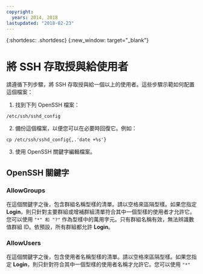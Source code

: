 ```yaml
---
copyright:
  years: 2014, 2018
lastupdated: "2018-02-23"
---
```


{:shortdesc: .shortdesc}
{:new_window: target="_blank"}

# 將 SSH 存取授與給使用者 

請遵循下列步驟，將 SSH 存取授與給一個以上的使用者。這些步驟示範如何配置這個檔案：

1. 找到下列 OpenSSH 檔案：
```
/etc/ssh/sshd_config
```
  
2. 備份這個檔案，以便您可以在必要時回復它。例如：
```
cp /etc/ssh/sshd_config{,.'date +%s'}
```
  
3. 使用 OpenSSH 關鍵字編輯檔案。


## OpenSSH 關鍵字

### AllowGroups 

在這個關鍵字之後，包含群組名稱型樣的清單。請以空格來區隔型樣。如果您指定 **Login**，則只針對主要群組或增補群組清單符合其中一個型樣的使用者才允許它。您可以使用 `"*" 和 "?"` 作為型樣中的萬用字元。只有群組名稱有效，無法辨識數值群組 ID。依預設，所有群組都允許 **Login**。

### AllowUsers 

在這個關鍵字之後，包含使用者名稱型樣的清單。請以空格來區隔型樣。如果您指定 **Login**，則只針對符合其中一個型樣的使用者名稱才允許它。您可以使用 `"*" 和 "?"` 作為型樣中的萬用字元。只有使用者名稱有效，無法辨識數值使用者 ID。依預設，所有使用者都允許 **Login**。如果型樣的格式為 USER@HOST，則 USER 和 HOST 會分開檢查，限制只有來自特定主機的特定使用者能登入。

### DenyGroups 

在這個關鍵字之後，包含群組名稱型樣的清單。請以空格來區隔型樣。如果您指定 **Login**，則會針對主要群組或增補群組清單符合其中一個型樣的使用者禁止它。您可以使用 `"*" 和 "?"` 作為型樣中的萬用字元。只有群組名稱有效，無法辨識數值群組 ID。依預設，所有群組都允許 **Login**。

### DenyUsers 

在這個關鍵字之後，包含使用者名稱型樣的清單。請以空格來區隔型樣。如果您指定 **Login**，則會針對符合其中一個型樣的使用者名稱禁止它。您可以使用 `"*" 和 "?"` 作為型樣中的萬用字元。只有使用者名稱有效，無法辨識數值使用者 ID。依預設，所有使用者都允許 **Login**。如果型樣的格式為 USER@HOST，則 USER 和 HOST 會分開檢查，限制只有來自特定主機的特定使用者能登入。

## 範例

在下列範例中，只有兩個特定的使用者 `admin` 和 `user1` 被允許登入伺服器。
**附註：**您可以使用類似方法，以關鍵字 `DenyGroups` 和 `DenyUsers` 來拒絕群組。
```
AllowUsers admin user1
```

若要準備未來的使用者擴張，您可以在可登入伺服器的伺服器上建立群組。您可以視需要新增個別使用者（將 *`username`* 取代為實際使用者）：

1. 在 Shell 中，新增使用者群組，例如 sshusers：
```
groupadd –r sshusers
```

2. 在 Shell 中，將使用者新增至群組：
```
usermod –a –G sshusers admin
```
```
usermod -a -G sshusers user1
```

3. 在 sshd_config 檔案中，提供存取給 sshusers 群組：
```
AllowGroups sshusers
```

4. 驗證 sshd 讀取新的配置而無岔斷：
```
/usr/sbin/sshd –t
```

```
echo $?
```

  如果您在 `echo $?` 指令之後得到 `0`，新的配置便正確。

  您也可能得得到類似下列範例的錯誤訊息：
```
sshd_config: line 112: Bad configuration option: allowuser
```

```
sshd_config: terminating, 1 bad configuration options
```

5. 修正所有錯誤並具有正確的配置之後，請重新啟動 sshd。以下是 sysv 相容系統中的範例指令：
  /etc/init.d/sshd restart

請確定您建立新的 SSH 階段作業時未中斷現有階段作業的連線。請驗證您可以使用您新增的使用者執行任何動作。

